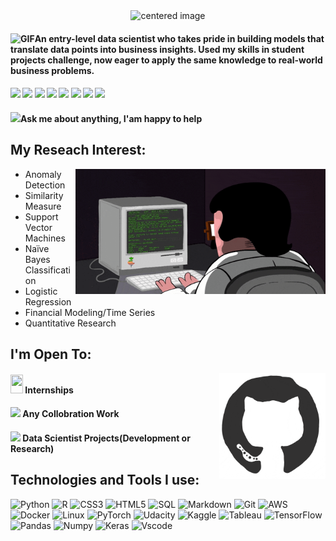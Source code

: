 <center><img src="https://github.com/Asikpalysik/Asikpalysik/blob/main/Gif/1.gif" alt="centered image" height="240" width="900"> </center>

<h4> <img alt="GIF" src="https://github.com/SP-XD/SP-XD/blob/main/images/Developer.gif" width="30" />An entry-level data scientist who takes pride in building models that translate data points into business insights. Used my skills in student projects challenge, now eager to apply the same knowledge to real-world business problems. <h4>

<p align = "center">

<img src="https://github.com/SP-XD/SP-XD/blob/main/images/letterbox.gif?raw=true" width="25" />  [<img src="https://img.shields.io/badge/kaggle-%2312100E.svg?&style=for-the-badge&logo=kaggle&logoColor=white&color=black" />](https://www.kaggle.com/aslanahmedov)
[<img src="https://img.shields.io/badge/tableau-%2312100E.svg?&style=for-the-badge&logo=tableau&logoColor=white&color=black" />](https://public.tableau.com/app/profile/aslan.ahmedov#!/)
[<img src ="https://img.shields.io/badge/website-%23.svg?&style=for-the-badge&logo=www&logoColor=white%22&color=black">](https://aslanahmedov.com)
[<img src="https://img.shields.io/badge/twitter-%231DA1F2.svg?&style=for-the-badge&logo=twitter&logoColor=white&color=black" />](https://twitter.com/Mr_Asik) 
[<img src="https://img.shields.io/badge/linkedin-%2312100E.svg?&style=for-the-badge&logo=linkedin&logoColor=white&color=black" />](https://www.linkedin.com/in/asikpalysik/)
[<img src="https://img.shields.io/badge/facebook-%2312100E.svg?&style=for-the-badge&logo=facebook&logoColor=white&color=black" />](https://www.facebook.com/Asikpalysik/)
[<img src="https://img.shields.io/badge/instagram-%2312100E.svg?&style=for-the-badge&logo=instagram&logoColor=white&color=black" />](https://www.instagram.com/asikpalysik/)

<h4> <img src="https://github.com/SP-XD/SP-XD/blob/main/images/message.gif?raw=true" width="25" />Ask me about anything, I'am happy to help <h4>

## My Reseach Interest:
<left><img src="https://github.com/Asikpalysik/Asikpalysik/blob/main/Gif/coderman.gif" align="right" height="200" width="400"> </center>
- Anomaly Detection
- Similarity Measure
- Support Vector Machines
- Naïve Bayes Classification
- Logistic Regression
- Financial Modeling/Time Series
- Quantitative Research

## I'm Open To:
<left><img src="https://github.com/Asikpalysik/Asikpalysik/blob/main/Gif/octo.gif" align="right" height="170" width="170"> </center>
<h4> <img src="https://media.giphy.com/media/mGcNjsfWAjY5AEZNw6/giphy.gif" height="30" width="20" /> Internships <h4> 
<h4> <img src="https://github.com/SP-XD/SP-XD/blob/main/images/hyperkitty.gif?raw=true" width="18" /> Any Collobration Work <h4>
<h4> <img src="https://emojis.slackmojis.com/emojis/images/1621024394/39092/cat-roll.gif?1621024394" width="18" /> Data Scientist Projects(Development or Research) <h4>
  
## Technologies and Tools I use:

![Python](https://img.shields.io/badge/-Python-000?&logo=Python)
![R](https://img.shields.io/badge/-R-000?&logo=R&logoColor=007396)
![CSS3](https://img.shields.io/badge/-CSS3-000?&logo=CSS3)
![HTML5](https://img.shields.io/badge/-HTML5-000?&logo=HTML5)
![SQL](https://img.shields.io/badge/-SQL-000?&logo=MySQL)
![Markdown](https://img.shields.io/badge/-Markdown-000?&logo=Markdown)
![Git](https://img.shields.io/badge/-Git-000?&logo=Git)
![AWS](https://img.shields.io/badge/-AWS-000?&logo=Amazon-AWS&logoColor=F90)
![Docker](https://img.shields.io/badge/-Docker-000?&logo=Docker)
![Linux](https://img.shields.io/badge/-Linux-000?&logo=Linux)
![PyTorch](https://img.shields.io/badge/-PyTorch-000?&logo=PyTorch)
![Udacity](https://img.shields.io/badge/-Udacity-000?&logo=Udacity)
![Kaggle](https://img.shields.io/badge/-Kaggle-000?&logo=Kaggle)
![Tableau](https://img.shields.io/badge/-Tableau-000?&logo=Tableau)
![TensorFlow](https://img.shields.io/badge/-TensorFlow-000?&logo=TensorFlow)
![Pandas](https://img.shields.io/badge/-Pandas-000?&logo=Pandas)
![Numpy](https://img.shields.io/badge/-Numpy-000?&logo=Numpy)
![Keras](https://img.shields.io/badge/-Keras-000?&logo=Keras)
![Vscode](https://img.shields.io/badge/Visual_Studio_Code-000000?style=flat&logo=visual%20studio%20code&logoColor=0078D4)


